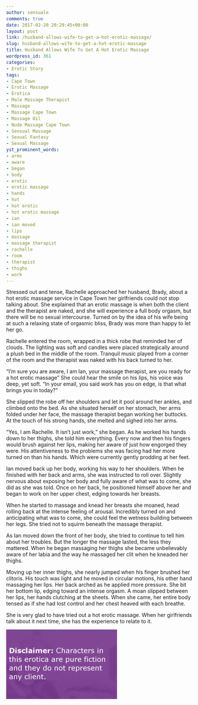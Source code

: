 ```yaml
---
author: sensuale
comments: true
date: 2017-02-20 20:29:45+00:00
layout: post
link: /husband-allows-wife-to-get-a-hot-erotic-massage/
slug: husband-allows-wife-to-get-a-hot-erotic-massage
title: Husband Allows Wife To Get A Hot Erotic Massage
wordpress_id: 361
categories:
- Erotic Story
tags:
- Cape Town
- Erotic Massage
- Erotica
- Male Massage Therapist
- Massage
- Massage Cape Town
- Massage Oil
- Nude Massage Cape Town
- Sensual Massage
- Sexual Fantasy
- Sexual Massage
yst_prominent_words:
- arms
- aware
- began
- body
- erotic
- erotic massage
- hands
- hot
- hot erotic
- hot erotic massage
- ian
- ian moved
- lips
- massage
- massage therapist
- rachelle
- room
- therapist
- thighs
- work
---
```


Stressed out and tense, Rachelle approached her husband, Brady, about a hot erotic massage service in Cape Town her girlfriends could not stop talking about. She explained that an erotic massage is when both the client and the therapist are naked, and she will experience a full body orgasm, but there will be no sexual intercourse. Turned on by the idea of his wife being at such a relaxing state of orgasmic bliss, Brady was more than happy to let her go.

Rachelle entered the room, wrapped in a thick robe that reminded her of clouds. The lighting was soft and candles were placed strategically around a plush bed in the middle of the room. Tranquil music played from a corner of the room and the therapist was naked with his back turned to her.

“I’m sure you are aware, I am Ian, your massage therapist, are you ready for a hot erotic massage” She could hear the smile on his lips, his voice was deep, yet soft. “In your email, you said work has you on edge, is that what brings you in today?”

She slipped the robe off her shoulders and let it pool around her ankles, and climbed onto the bed. As she situated herself on her stomach, her arms folded under her face, the massage therapist began working her buttocks. At the touch of his strong hands, she melted and sighed into her arms.

“Yes, I am Rachelle. It isn’t just work,” she began. As he worked his hands down to her thighs, she told him everything. Every now and then his fingers would brush against her lips, making her aware of just how engorged they were. His attentiveness to the problems she was facing had her more turned on than his hands. Which were currently gently prodding at her feet.

Ian moved back up her body, working his way to her shoulders. When he finished with her back and arms, she was instructed to roll over. Slightly nervous about exposing her body and fully aware of what was to come, she did as she was told. Once on her back, he positioned himself above her and began to work on her upper chest, edging towards her breasts.

When he started to massage and knead her breasts she moaned, head rolling back at the intense feeling of arousal. Incredibly turned on and anticipating what was to come, she could feel the wetness building between her legs. She tried not to squirm beneath the massage therapist.

As Ian moved down the front of her body, she tried to continue to tell him about her troubles. But the longer the massage lasted, the less they mattered. When he began massaging her thighs she became unbelievably aware of her labia and the way he massaged her clit when he kneaded her thighs.

Moving up her inner thighs, she nearly jumped when his finger brushed her clitoris. His touch was light and he moved in circular motions, his other hand massaging her lips. Her back arched as he applied more pressure. She bit her bottom lip, edging toward an intense orgasm. A moan slipped between her lips, her hands clutching at the sheets. When she came, her entire body tensed as if she had lost control and her chest heaved with each breathe.

She is very glad to have tried out a hot erotic massage. When her girlfriends talk about it next time, she has the experience to relate to it.

![wife massage cape town](/images/posts/disclaimer.png)
